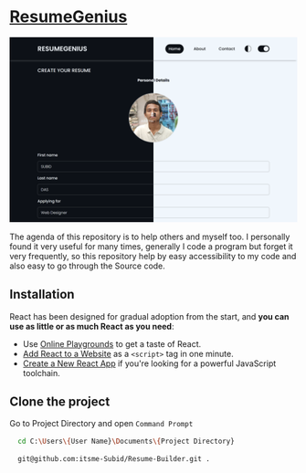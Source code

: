 # [ResumeGenius](https://resume-builder-itsme-subid.vercel.app/)

![](https://raw.githubusercontent.com/itsme-Subid/Resume-Builder/main/theme.png)

The agenda of this repository is to help others and myself too.
I personally found it very useful for many times, generally I code a program but forget it very frequently, so this repository help by easy accessibility to my code and also easy to go through the Source code.

## Installation

React has been designed for gradual adoption from the start, and **you can use as little or as much React as you need**:

- Use [Online Playgrounds](https://reactjs.org/docs/getting-started.html#online-playgrounds) to get a taste of React.
- [Add React to a Website](https://reactjs.org/docs/add-react-to-a-website.html) as a `<script>` tag in one minute.
- [Create a New React App](https://reactjs.org/docs/create-a-new-react-app.html) if you're looking for a powerful JavaScript toolchain.

## Clone the project

Go to Project Directory and open `Command Prompt`

```bash
  cd C:\Users\{User Name}\Documents\{Project Directory}
```

```bash
  git@github.com:itsme-Subid/Resume-Builder.git .
```
